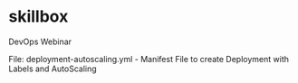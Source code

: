 # skillbox
DevOps Webinar

File: deployment-autoscaling.yml - Manifest File to create Deployment with Labels and AutoScaling
